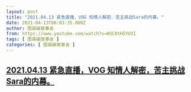 ```yaml
---
layout: post
title: "2021.04.13 紧急直播，VOG 知情人解密，苦主挑战Sara的内幕。"
date: 2021-04-13T06:03:35.000Z
author: 图森破故事会
from: https://www.youtube.com/watch?v=WUC0tHSYUVI
tags: [ 图森破故事会 ]
categories: [ 图森破故事会 ]
---
```

<!--1618293815000-->
[2021.04.13 紧急直播，VOG 知情人解密，苦主挑战Sara的内幕。](https://www.youtube.com/watch?v=WUC0tHSYUVI)
------

<div>

</div>
